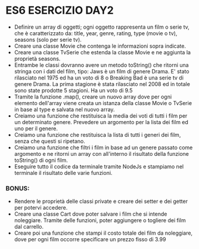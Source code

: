 # ES6 ESERCIZIO DAY2

- Definire un array di oggetti; ogni oggetto rappresenta un film o serie tv, che è caratterizzato da: title, year, genre, rating, type (movie o tv), seasons (solo per serie tv).
- Creare una classe Movie che contenga le informazioni sopra indicate.
- Creare una classe TvSerie che estenda la classe Movie e ne aggiunta la proprietà seasons.
- Entrambe le classi dovranno avere un metodo toString() che ritorni una stringa con i dati del film, tipo: Jaws è un film di genere Drama. E' stato rilasciato nel 1975 ed ha un voto di 8 o Breaking Bad è una serie tv di genere Drama. La prima stagione è stata rilasciato nel 2008 ed in totale sono state prodotte 5 stagioni. Ha un voto di 9.5
- Tramite la funzione .map(), creare un nuovo array dove per ogni elemento dell'array viene creata un istanza della classe Movie o TvSerie in base al type e salvata nel nuovo array.
- Creiamo una funzione che restituisca la media dei voti di tutti i film per un determinato genere. Prevedere un argomento per la lista dei film ed uno per il genere.
- Creiamo una funzione che restituisca la lista di tutti i generi dei film, senza che questi si ripetano.
- Creiamo una funzione che filtri i film in base ad un genere passato come argomento e ne ritorni un array con all'interno il risultato della funzione toString() di ogni film.
- Eseguire tutto il codice da terminale tramite NodeJs e stampiamo nel terminale il risultato delle varie funzioni.

### BONUS:

- Rendere le proprietà delle classi private e creare dei setter e dei getter per potervi accedere.
- Creare una classe Cart dove poter salvare i film che si intende noleggiare. Tramite delle funzioni, poter aggiungere o togliere dei film dal carrello.
- Creare poi una funzione che stampi il costo totale dei film da noleggiare, dove per ogni film occorre specificare un prezzo fisso di 3.99
